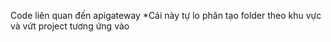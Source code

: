 Code liên quan đến apigateway
*Cái này tự lo
phân tạo folder theo khu vực và vứt project tương ứng vào